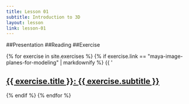 ```yaml
---
title: Lesson 01
subtitle: Introduction to 3D
layout: lesson
link: lesson-01
---
```


##Presentation
##Reading
##Exercise


{% for exercise in site.exercises %}
   {% if exercise.link == "maya-image-planes-for-modeling" | markdownify %}
    {{ '<h2><a href="' }}{{ site.baseurl }}{{ exercise.url }}"><span class="exercise-title"> {{ exercise.title }}</span>: <span class="exercise-subtitle"> {{ exercise.subtitle }}</span></a></h2>
   {% endif %}
{% endfor %}
